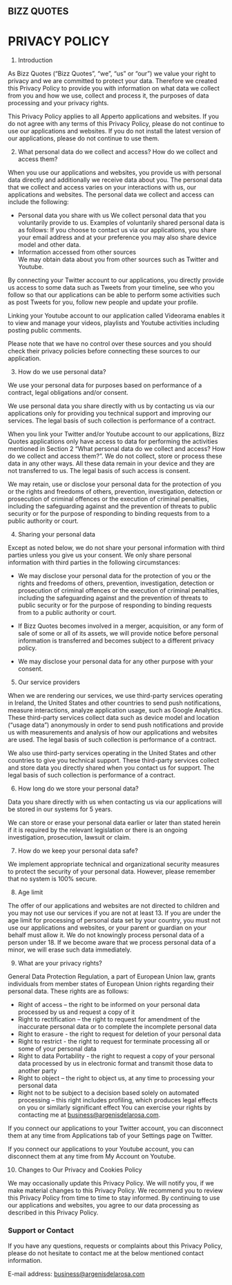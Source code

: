 ## BIZZ QUOTES



# PRIVACY POLICY 

1. Introduction

As Bizz Quotes (“Bizz Quotes”, “we”, “us” or “our”) we value your right to privacy and we are committed to protect your data. Therefore we created this Privacy Policy to provide you with information on what data we collect from you and how we use, collect and process it, the purposes of data processing and your privacy rights. 

This Privacy Policy applies to all Apperto applications and websites. If you do not agree with any terms of this Privacy Policy, please do not continue to use our applications and websites. If you do not install the latest version of our applications, please do not continue to use them. 

2. What personal data do we collect and access? How do we collect and access them?

When you use our applications and websites, you provide us with personal data directly and additionally we receive data about you. The personal data that we collect and access varies on your interactions with us, our applications and websites. The personal data we collect and access can include the following: 

- Personal data you share with us We collect personal data that you voluntarily provide to us. Examples of voluntarily shared personal data is as follows: If you choose to contact us via our applications, you share your email address and at your preference you may also share device model and other data. 
- Information accessed from other sources  
We may obtain data about you from other sources such as Twitter and Youtube. 

By connecting your Twitter account to our applications, you directly provide us access to some data such as Tweets from your timeline, see who you follow so that our applications can be able to perform some activities such as post Tweets for you, follow new people and update your profile. 

Linking your Youtube account to our application called Videorama enables it to view and manage your videos, playlists and Youtube activities including posting public comments. 

Please note that we have no control over these sources and you should check their privacy policies before connecting these sources to our application. 

3. How do we use personal data?

We use your personal data for purposes based on performance of a contract, legal obligations and/or consent. 

We use personal data you share directly with us by contacting us via our applications only for providing you technical support and improving our services. The legal basis of such collection is performance of a contract. 

When you link your Twitter and/or Youtube account to our applications, Bizz Quotes applications only have access to data for performing the activities mentioned in Section 2 “What personal data do we collect and access? How do we collect and access them?”. We do not collect, store or process these data in any other ways. All these data remain in your device and they are not transferred to us. The legal basis of such access is consent. 

We may retain, use or disclose your personal data for the protection of you or the rights and freedoms of others, prevention, investigation, detection or prosecution of criminal offences or the execution of criminal penalties, including the safeguarding against and the prevention of threats to public security or for the purpose of responding to binding requests from to a public authority or court. 

4. Sharing your personal data

Except as noted below, we do not share your personal information with third parties unless you give us your consent. We only share personal information with third parties in the following circumstances: 

- We may disclose your personal data for the protection of you or the rights and freedoms of others, prevention, investigation, detection or prosecution of criminal offences or the execution of criminal penalties, including the safeguarding against and the prevention of threats to public security or for the purpose of responding to binding requests from to a public authority or court. 

- If Bizz Quotes becomes involved in a merger, acquisition, or any form of sale of some or all of its assets, we will provide notice before personal information is transferred and becomes subject to a different privacy policy.  

- We may disclose your personal data for any other purpose with your consent.      

5. Our service providers

When we are rendering our services, we use third-party services operating in Ireland, the United States and other countries to send push notifications, measure interactions, analyze application usage, such as Google Analytics. These third-party services collect data such as device model and location (“usage data”) anonymously in order to send push notifications and provide us with measurements and analysis of how our applications and websites are used. The legal basis of such collection is performance of a contract. 

We also use third-party services operating in the United States and other countries to give you technical support. These third-party services collect and store data you directly shared when you contact us for support. The legal basis of such collection is performance of a contract. 

6. How long do we store your personal data?

Data you share directly with us when contacting us via our applications will be stored in our systems for 5 years. 

We can store or erase your personal data earlier or later than stated herein if it is required by the relevant legislation or there is an ongoing investigation, prosecution, lawsuit or claim. 

7. How do we keep your personal data safe?

We implement appropriate technical and organizational security measures to protect the security of your personal data. However, please remember that no system is 100% secure. 

8. Age limit

The offer of our applications and websites are not directed to children and you may not use our services if you are not at least 13. If you are under the age limit for processing of personal data set by your country, you must not use our applications and websites, or your parent or guardian on your behalf must allow it. We do not knowingly process personal data of a person under 18. If we become aware that we process personal data of a minor, we will erase such data immediately. 

9. What are your privacy rights?

General Data Protection Regulation, a part of European Union law, grants individuals from member states of European Union rights regarding their personal data. These rights are as follows: 

- Right of access – the right to be informed on your personal data processed by us and request a copy of it 
- Right to rectification – the right to request for amendment of the inaccurate personal data or to complete the incomplete personal data 
- Right to erasure - the right to request for deletion of your personal data 
- Right to restrict - the right to request for terminate processing all or some of your personal data 
- Right to data Portability - the right to request a copy of your personal data processed by us in electronic format and transmit those data to another party 
- Right to object – the right to object us, at any time to processing your personal data 
- Right not to be subject to a decision based solely on automated processing – this right includes profiling, which produces legal effects on you or similarly significant effect 
You can exercise your rights by contacting me at business@argenisdelarosa.com. 

If you connect our applications to your Twitter account, you can disconnect them at any time from Applications tab of your Settings page on Twitter. 

If you connect our applications to your Youtube account, you can disconnect them at any time from My Account on Youtube. 

10. Changes to Our Privacy and Cookies Policy

We may occasionally update this Privacy Policy. We will notify you, if we make material changes to this Privacy Policy. We recommend you to review this Privacy Policy from time to time to stay informed. By continuing to use our applications and websites, you agree to our data processing as described in this Privacy Policy. 

### Support or Contact

If you have any questions, requests or complaints about this Privacy Policy, please do not hesitate to contact me at the below mentioned contact information. 

E-mail address:
business@argenisdelarosa.com 


